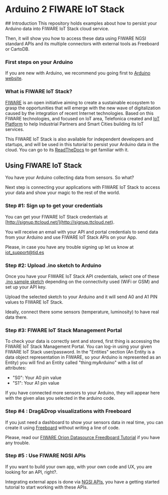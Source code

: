# Arduino 2 FIWARE IoT Stack

## Introduction
This repository holds examples about how to persist your Arduino data into FIWARE IoT Stack cloud service.

Then, it will show you how to access these data using FIWARE NGSI standard APIs and its multiple connectors with external tools as Freeboard or CartoDB.

### First steps on your Arduino
If you are new with Arduino, we recommend you going first to [Arduino website](https://www.arduino.cc). 

### What is FIWARE IoT Stack?
[FIWARE](https://www.fiware.org/) is an open initiative aiming to create a sustainable ecosystem to grasp the opportunities that will emerge with the new wave of digitalization caused by the integration of recent Internet technologies. Based on this FIWARE technologies, and focused on IoT area, Telefonica created and [IoT Platform](http://iot.tid.es) to help Industrial Partners and Smart Cities building its IoT services. 

This FIWARE IoT Stack is also available for independent developers and startups, and will be used in this tutorial to persist your Arduino data in the cloud. You can go to its [ReadTheDocs](http://fiware-iot-stack.readthedocs.org/en/latest/index.html) to get familiar with it. 

## Using FIWARE IoT Stack
You have your Arduino collecting data from sensors. So what?

Next step is connecting your applications with FIWARE IoT Stack to access your data and show your magic to the rest of the world.

### Step #1: Sign up to get your credentials
You can get your FIWARE IoT Stack credentials at [http://signup.ttcloud.net/](http://signup.ttcloud.net).

You will receive an email with your API and portal credentials to send data from your Arduino and use FIWARE IoT Stack APIs on your App.

Please, in case you have any trouble signing up let us know at [iot_support@tid.es](mailto:iot_support@tid.es)

### Step #2: Upload .ino sketch to Arduino
Once you have your FIWARE IoT Stack API credentials, select one of these [.ino sample sketch](/arduino) depending on the connectivity used (WiFi or GSM) and set up your API key.

Upload the selected sketch to your Arduino and it will send A0 and A1 PIN values to FIWARE IoT Stack.

Ideally, connect there some sensors (temperature, luminosity) to have real data there.

### Step #3: FIWARE IoT Stack Management Portal
To check your data is correctly sent and stored, first thing is accessing the FIWARE IoT Stack Management Portal. You can log-in using your given FIWARE IoT Stack user/password. In the "Entities" section (An Entity is a data object representation in FIWARE, so your Arduino is represented as an Entity) you will find an Entity called "thing:myArduino" with a list of attributes:
* "S0": Your A0 pin value
* "S1": Your A1 pin value

If you have connected more sensors to your Arduino, they will appear here with the given alias you selected in the arduino code.

### Step #4 : Drag&Drop visualizations with Freeboard
If you just need a dashboard to show your sensors data in real time, you can create it using [Freeboard](https://freeboard.io) without writing a line of code. 

Please, read our 
[FIWARE Orion Datasource Freedboard Tutorial](http://fiware-iot-stack.readthedocs.org/en/latest/quickguide/index.html#step-4-show-in-a-dashboard) if you have any trouble.

### Step #5 : Use FIWARE NGSI APIs
If you want to build your own app, with your own code and UX, you are looking for an API, right?. 

Integrating external apps is done via [NGSI APIs](https://fiware-orion.readthedocs.org/en/develop/), 
you have a getting started tutorial to start working with these APIs.

